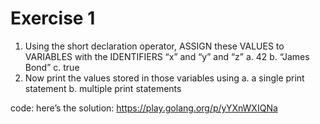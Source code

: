 # Exercise 1

1. Using the short declaration operator, ASSIGN these VALUES to VARIABLES with the IDENTIFIERS “x” and “y” and “z”
  a. 42
  b. “James Bond”
  c. true
2. Now print the values stored in those variables using
  a. a single print statement
  b. multiple print statements

code: here’s the solution: https://play.golang.org/p/yYXnWXIQNa
